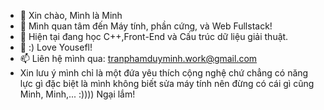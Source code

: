 - 👋 Xin chào, Mình là Minh
- 👀 Mình quan tâm đến Máy tính, phần cứng, và Web Fullstack!
- 🌱 Hiện tại đang học C++,Front-End và Cấu trúc dữ liệu giải thuật.
- 💞️ :) Love Yousefl! 
- 📫 Liên hệ mình qua: tranphamduyminh.work@gmail.com
- Xin lưu ý mình chỉ là một đứa yêu thích cộng nghệ chứ chẳng có năng lực gì đặc biệt là mình không biết sửa máy tính nên đừng có cái gì cũng Minh, Minh,... :)))) Ngại lắm!

<!---
tranphamduyminh-dev/tranphamduyminh-dev is a ✨ special ✨ repository because its `README.md` (this file) appears on your GitHub profile.
You can click the Preview link to take a look at your changes.
--->
